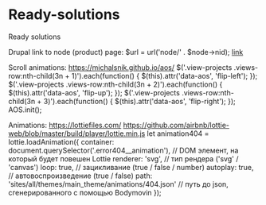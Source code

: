 # Ready-solutions
 Ready solutions


Drupal link to node (product) page:
 $url = url('node/' . $node->nid);
 <a href="<?php print $url; ?>">link</a>


Scroll animations:
https://michalsnik.github.io/aos/
$('.view-projects .views-row:nth-child(3n + 1)').each(function() {
  $(this).attr('data-aos', 'flip-left');
});
$('.view-projects .views-row:nth-child(3n + 2)').each(function() {
  $(this).attr('data-aos', 'flip-up');
});
$('.view-projects .views-row:nth-child(3n + 3)').each(function() {
  $(this).attr('data-aos', 'flip-right');
});
AOS.init();

Animations:
https://lottiefiles.com/
https://github.com/airbnb/lottie-web/blob/master/build/player/lottie.min.js
 let animation404 = lottie.loadAnimation({
   container: document.querySelector('.error404__animation'), // DOM элемент, на который будет повешен Lottie
   renderer: 'svg', // тип рендера ('svg' / 'canvas')
   loop: true, // зацикливание (true / false / number)
   autoplay: true, // автовоспроизведение (true / false)
   path: 'sites/all/themes/main_theme/animations/404.json' // путь до json, сгенерированного с помощью Bodymovin
 });
 

 
    
    
    
    
    
    
    
    
    
    
    
    

